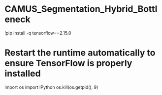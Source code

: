 # CAMUS_Segmentation_Hybrid_Bottleneck

!pip install -q tensorflow==2.15.0

# Restart the runtime automatically to ensure TensorFlow is properly installed
import os
import IPython
os.kill(os.getpid(), 9)
